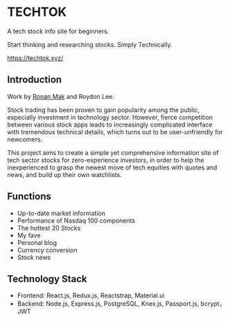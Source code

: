 # TECHTOK

A tech stock info site for beginners.

Start thinking and researching stocks. Simply Technically.

https://techtok.xyz/

## Introduction

Work by [Ronan Mak](https://github.com/RonanMak) and Roydon Lee.

Stock trading has been proven to gain popularity among the public, especially investment in technology sector. However, fierce competition between various stock apps leads to increasingly complicated interface with tremendous technical details, which turns out to be user-unfriendly for newcomers.

This project aims to create a simple yet comprehensive information site of tech sector stocks for zero-experience investors, in order to help the inexperienced to grasp the newest move of tech equities with quotes and news, and build up their own watchlists.

## Functions

- Up-to-date market information
- Performance of Nasdaq 100 components
- The hottest 20 Stocks
- My fave
- Personal blog
- Currency conversion
- Stock news

## Technology Stack

- Frontend: React.js, Redux.js, Reactstrap, Material.ui
- Backend: Node.js, Express.js, PostgreSQL, Knex.js, Passport.js, bcrypt， JWT
